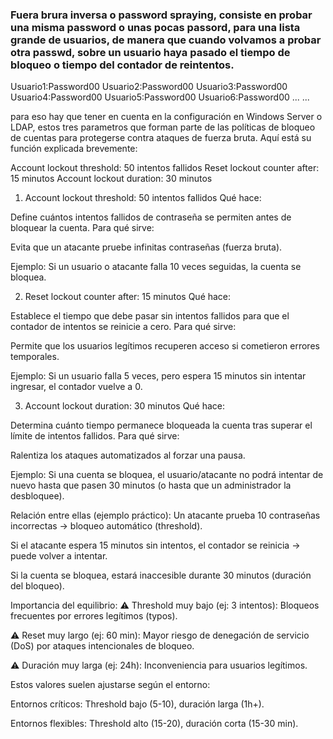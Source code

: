 ### Fuera brura inversa o password spraying,  consiste en probar una misma password o unas pocas passord, para una lista grande de usuarios, de manera que  cuando volvamos a probar otra passwd, sobre un usuario haya pasado el tiempo de bloqueo o tiempo del contador de reintentos.

Usuario1:Password00
Usuario2:Password00
Usuario3:Password00
Usuario4:Password00
Usuario5:Password00
Usuario6:Password00
...
...

para eso hay que tener en cuenta en la configuración en Windows Server o LDAP, estos tres parametros que  forman parte de las políticas de bloqueo de cuentas para protegerse contra ataques de fuerza bruta. Aquí está su función explicada brevemente:

Account lockout threshold: 50 intentos fallidos
Reset lockout counter after: 15 minutos
Account lockout duration: 30 minutos

1. Account lockout threshold: 50 intentos fallidos
Qué hace:

Define cuántos intentos fallidos de contraseña se permiten antes de bloquear la cuenta.
Para qué sirve:

Evita que un atacante pruebe infinitas contraseñas (fuerza bruta).

Ejemplo: Si un usuario o atacante falla 10 veces seguidas, la cuenta se bloquea.

2. Reset lockout counter after: 15 minutos
Qué hace:

Establece el tiempo que debe pasar sin intentos fallidos para que el contador de intentos se reinicie a cero.
Para qué sirve:

Permite que los usuarios legítimos recuperen acceso si cometieron errores temporales.

Ejemplo: Si un usuario falla 5 veces, pero espera 15 minutos sin intentar ingresar, el contador vuelve a 0.

3. Account lockout duration: 30 minutos
Qué hace:

Determina cuánto tiempo permanece bloqueada la cuenta tras superar el límite de intentos fallidos.
Para qué sirve:

Ralentiza los ataques automatizados al forzar una pausa.

Ejemplo: Si una cuenta se bloquea, el usuario/atacante no podrá intentar de nuevo hasta que pasen 30 minutos (o hasta que un administrador la desbloquee).

Relación entre ellas (ejemplo práctico):
Un atacante prueba 10 contraseñas incorrectas → bloqueo automático (threshold).

Si el atacante espera 15 minutos sin intentos, el contador se reinicia → puede volver a intentar.

Si la cuenta se bloquea, estará inaccesible durante 30 minutos (duración del bloqueo).

Importancia del equilibrio:
⚠️ Threshold muy bajo (ej: 3 intentos): Bloqueos frecuentes por errores legítimos (typos).

⚠️ Reset muy largo (ej: 60 min): Mayor riesgo de denegación de servicio (DoS) por ataques intencionales de bloqueo.

⚠️ Duración muy larga (ej: 24h): Inconveniencia para usuarios legítimos.

Estos valores suelen ajustarse según el entorno:

Entornos críticos: Threshold bajo (5-10), duración larga (1h+).

Entornos flexibles: Threshold alto (15-20), duración corta (15-30 min).
